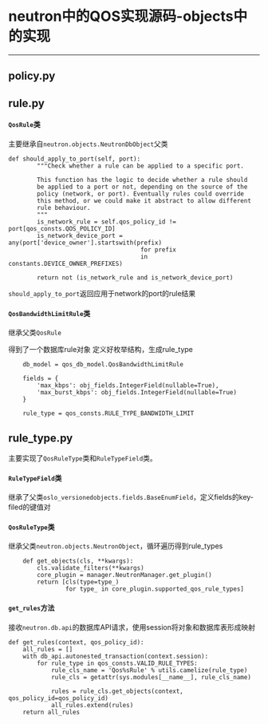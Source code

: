 # neutron中的QOS实现源码-**objects中的实现**

--------------------------------------------------

## **policy.py**




## **rule.py**


#### `QosRule`类

主要继承自`neutron.objects.NeutronDbObject`父类

```
def should_apply_to_port(self, port):
        """Check whether a rule can be applied to a specific port.

        This function has the logic to decide whether a rule should
        be applied to a port or not, depending on the source of the
        policy (network, or port). Eventually rules could override
        this method, or we could make it abstract to allow different
        rule behaviour.
        """
        is_network_rule = self.qos_policy_id != port[qos_consts.QOS_POLICY_ID]
        is_network_device_port = any(port['device_owner'].startswith(prefix)
                                     for prefix
                                     in constants.DEVICE_OWNER_PREFIXES)

        return not (is_network_rule and is_network_device_port)

```
`should_apply_to_port`返回应用于network的port的rule结果

#### `QosBandwidthLimitRule`类

继承父类`QosRule`

得到了一个数据库rule对象
定义好枚举结构，生成rule_type

```
    db_model = qos_db_model.QosBandwidthLimitRule

    fields = {
        'max_kbps': obj_fields.IntegerField(nullable=True),
        'max_burst_kbps': obj_fields.IntegerField(nullable=True)
    }

    rule_type = qos_consts.RULE_TYPE_BANDWIDTH_LIMIT

```


## **rule_type.py**


主要实现了`QosRuleType`类和`RuleTypeField`类。


#### `RuleTypeField`类

继承了父类`oslo_versionedobjects.fields.BaseEnumField`，定义fields的key-filed的键值对

#### `QosRuleType`类 

继承父类`neutron.objects.NeutronObject`，循环遍历得到rule_types

```
    def get_objects(cls, **kwargs):
        cls.validate_filters(**kwargs)
        core_plugin = manager.NeutronManager.get_plugin()
        return [cls(type=type_)
                for type_ in core_plugin.supported_qos_rule_types]

```

#### `get_rules`方法

接收`neutron.db.api`的数据库API请求，使用session将对象和数据库表形成映射

```
def get_rules(context, qos_policy_id):
    all_rules = []
    with db_api.autonested_transaction(context.session):
        for rule_type in qos_consts.VALID_RULE_TYPES:
            rule_cls_name = 'Qos%sRule' % utils.camelize(rule_type)
            rule_cls = getattr(sys.modules[__name__], rule_cls_name)

            rules = rule_cls.get_objects(context, qos_policy_id=qos_policy_id)
            all_rules.extend(rules)
    return all_rules

```
